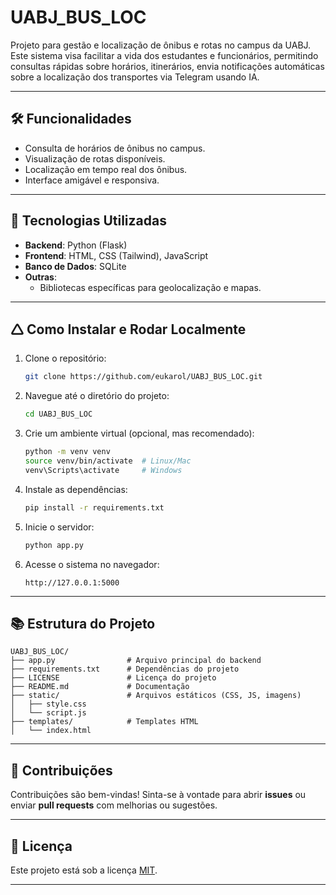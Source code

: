 # UABJ_BUS_LOC

Projeto para gestão e localização de ônibus e rotas no campus da UABJ. Este sistema visa facilitar a vida dos estudantes e funcionários, permitindo consultas rápidas sobre horários, itinerários, envia notificações automáticas sobre a localização dos transportes via Telegram usando IA.

---

## 🛠️ Funcionalidades

- Consulta de horários de ônibus no campus.
- Visualização de rotas disponíveis.
- Localização em tempo real dos ônibus.
- Interface amigável e responsiva.

---

## 🚀 Tecnologias Utilizadas

- **Backend**: Python (Flask)
- **Frontend**: HTML, CSS (Tailwind), JavaScript
- **Banco de Dados**: SQLite
- **Outras**:
  - Bibliotecas específicas para geolocalização e mapas.

---

## 🛆 Como Instalar e Rodar Localmente

1. Clone o repositório:
   ```bash
   git clone https://github.com/eukarol/UABJ_BUS_LOC.git
   ```
2. Navegue até o diretório do projeto:
   ```bash
   cd UABJ_BUS_LOC
   ```
3. Crie um ambiente virtual (opcional, mas recomendado):
   ```bash
   python -m venv venv
   source venv/bin/activate  # Linux/Mac
   venv\Scripts\activate     # Windows
   ```
4. Instale as dependências:
   ```bash
   pip install -r requirements.txt
   ```
5. Inicie o servidor:
   ```bash
   python app.py
   ```
6. Acesse o sistema no navegador:
   ```
   http://127.0.0.1:5000
   ```

---

## 📚 Estrutura do Projeto

```
UABJ_BUS_LOC/
├── app.py                # Arquivo principal do backend
├── requirements.txt      # Dependências do projeto
├── LICENSE               # Licença do projeto
├── README.md             # Documentação
├── static/               # Arquivos estáticos (CSS, JS, imagens)
│   ├── style.css
│   └── script.js
├── templates/            # Templates HTML
│   └── index.html
```

---

## 🤝 Contribuições

Contribuições são bem-vindas! Sinta-se à vontade para abrir **issues** ou enviar **pull requests** com melhorias ou sugestões.

---

## 📄 Licença

Este projeto está sob a licença [MIT](LICENSE).

---

